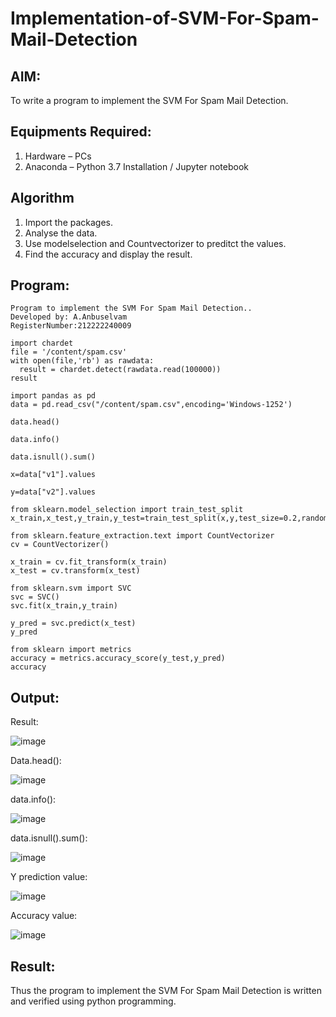 # Implementation-of-SVM-For-Spam-Mail-Detection

## AIM:
To write a program to implement the SVM For Spam Mail Detection.

## Equipments Required:
1. Hardware – PCs
2. Anaconda – Python 3.7 Installation / Jupyter notebook

## Algorithm
1. Import the packages.
2. Analyse the data.
3. Use modelselection and Countvectorizer to preditct the values. 
4. Find the accuracy and display the result.

## Program:
```
Program to implement the SVM For Spam Mail Detection..
Developed by: A.Anbuselvam
RegisterNumber:212222240009

import chardet
file = '/content/spam.csv'
with open(file,'rb') as rawdata:
  result = chardet.detect(rawdata.read(100000))
result

import pandas as pd 
data = pd.read_csv("/content/spam.csv",encoding='Windows-1252')

data.head()

data.info()

data.isnull().sum()

x=data["v1"].values

y=data["v2"].values

from sklearn.model_selection import train_test_split
x_train,x_test,y_train,y_test=train_test_split(x,y,test_size=0.2,random_state=0)

from sklearn.feature_extraction.text import CountVectorizer
cv = CountVectorizer()

x_train = cv.fit_transform(x_train)
x_test = cv.transform(x_test)

from sklearn.svm import SVC
svc = SVC()
svc.fit(x_train,y_train)

y_pred = svc.predict(x_test)
y_pred

from sklearn import metrics
accuracy = metrics.accuracy_score(y_test,y_pred)
accuracy  
```
## Output:
Result:

![image](https://github.com/anbuselvamA/Implementation-of-SVM-For-Spam-Mail-Detection/assets/119559871/a4d6763b-0093-4ada-bd4d-2944b6e2947e)

Data.head():

![image](https://github.com/anbuselvamA/Implementation-of-SVM-For-Spam-Mail-Detection/assets/119559871/9e3b27d0-9e5f-4a93-9181-14cdc9f3b2a5)

data.info():

![image](https://github.com/anbuselvamA/Implementation-of-SVM-For-Spam-Mail-Detection/assets/119559871/27afdb72-6b5a-4223-a893-fa7eee5a463e)

data.isnull().sum():

![image](https://github.com/anbuselvamA/Implementation-of-SVM-For-Spam-Mail-Detection/assets/119559871/1e5fb1fd-4b81-4a85-8327-d639c050235a)

Y prediction value:

![image](https://github.com/anbuselvamA/Implementation-of-SVM-For-Spam-Mail-Detection/assets/119559871/f5c410a8-a9ad-4cc9-b912-a1b646084dd0)

Accuracy value:

![image](https://github.com/anbuselvamA/Implementation-of-SVM-For-Spam-Mail-Detection/assets/119559871/84660e82-ab4b-4be4-94c9-7daea04c17d1)

## Result:
Thus the program to implement the SVM For Spam Mail Detection is written and verified using python programming.
